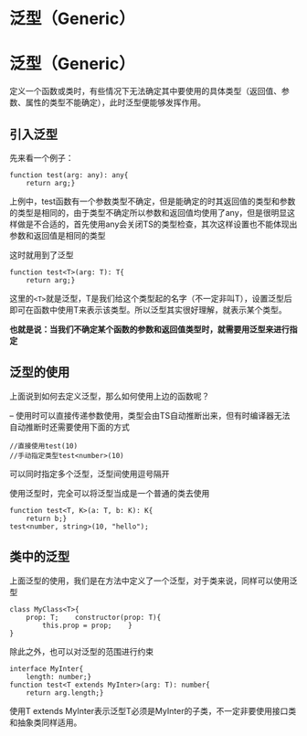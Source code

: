 # 泛型（Generic）

# 泛型（Generic）

定义一个函数或类时，有些情况下无法确定其中要使用的具体类型（返回值、参数、属性的类型不能确定），此时泛型便能够发挥作用。

## 引入泛型

先来看一个例子：

```tsx
function test(arg: any): any{
    return arg;}
```

上例中，test函数有一个参数类型不确定，但是能确定的时其返回值的类型和参数的类型是相同的，由于类型不确定所以参数和返回值均使用了any，但是很明显这样做是不合适的，首先使用any会关闭TS的类型检查，其次这样设置也不能体现出参数和返回值是相同的类型

这时就用到了泛型

```tsx
function test<T>(arg: T): T{
    return arg;}
```

这里的`<T>`就是泛型，T是我们给这个类型起的名字（不一定非叫T），设置泛型后即可在函数中使用T来表示该类型。所以泛型其实很好理解，就表示某个类型。

**也就是说：当我们不确定某个函数的参数和返回值类型时，就需要用泛型来进行指定**

## 泛型的使用

上面说到如何去定义泛型，那么如何使用上边的函数呢？

– 使用时可以直接传递参数使用，类型会由TS自动推断出来，但有时编译器无法自动推断时还需要使用下面的方式

```tsx
//直接使用test(10)
//手动指定类型test<number>(10)
```

可以同时指定多个泛型，泛型间使用逗号隔开

使用泛型时，完全可以将泛型当成是一个普通的类去使用

```tsx
function test<T, K>(a: T, b: K): K{
    return b;}
test<number, string>(10, "hello");
```

## 类中的泛型

上面泛型的使用，我们是在方法中定义了一个泛型，对于类来说，同样可以使用泛型

```tsx
class MyClass<T>{
    prop: T;    constructor(prop: T){
        this.prop = prop;    }
}
```

除此之外，也可以对泛型的范围进行约束

```tsx
interface MyInter{
    length: number;}
function test<T extends MyInter>(arg: T): number{
    return arg.length;}
```

使用T extends MyInter表示泛型T必须是MyInter的子类，不一定非要使用接口类和抽象类同样适用。